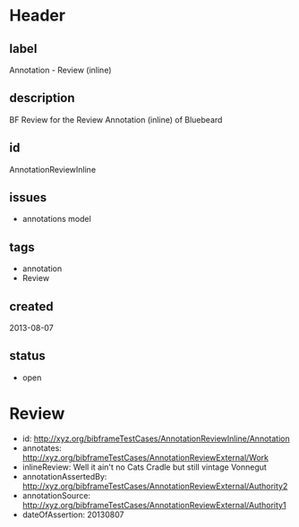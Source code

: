 # Header

## label

Annotation -  Review (inline) 

## description

BF Review for the Review Annotation (inline) of Bluebeard

## id

AnnotationReviewInline

## issues

* annotations model


## tags

* annotation
* Review

## created

2013-08-07

## status

* open


# Review

* id: <http://xyz.org/bibframeTestCases/AnnotationReviewInline/Annotation>
* annotates: http://xyz.org/bibframeTestCases/AnnotationReviewExternal/Work
* inlineReview:   Well it ain't no Cats Cradle but still vintage Vonnegut
* annotationAssertedBy: <http://xyz.org/bibframeTestCases/AnnotationReviewExternal/Authority2>
* annotationSource:   <http://xyz.org/bibframeTestCases/AnnotationReviewExternal/Authority1>
* dateOfAssertion: 20130807
